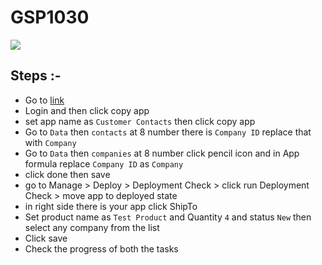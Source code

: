# GSP1030
[![](https://api.pointscounter.me/servers/img/subscribe)](https://www.youtube.com/@CloudHustlers)
## Steps :-
- Go to [link](https://www.appsheet.com/Template/AppDef?appName=Lab3-CustomerContacts-3856613)
- Login and then click copy app
- set app name as `Customer Contacts` then click copy app
- Go to `Data` then `contacts` at 8 number there is `Company ID` replace that with `Company`
- Go to `Data` then `companies` at 8 number click pencil icon and in App formula replace `Company ID` as `Company`
- click done then save
- go to Manage > Deploy > Deployment Check > click run Deployment Check > move app to deployed state
- in right side there is your app click ShipTo
- Set product name as `Test Product` and Quantity `4` and status `New` then select any company from the list
- Click save
- Check the progress of both the tasks
